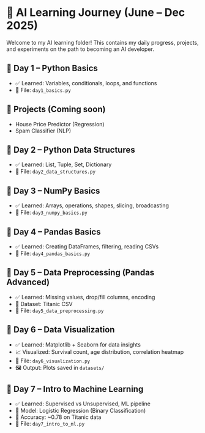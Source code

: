 # 🧠 AI Learning Journey (June – Dec 2025)

Welcome to my AI learning folder! This contains my daily progress, projects, and experiments on the path to becoming an AI developer.

## 📅 Day 1 – Python Basics

- ✅ Learned: Variables, conditionals, loops, and functions
- 📝 File: `day1_basics.py`

## 📁 Projects (Coming soon)

- House Price Predictor (Regression)
- Spam Classifier (NLP)

## 📅 Day 2 – Python Data Structures

- ✅ Learned: List, Tuple, Set, Dictionary
- 📝 File: `day2_data_structures.py`

## 📅 Day 3 – NumPy Basics

- ✅ Learned: Arrays, operations, shapes, slicing, broadcasting
- 📝 File: `day3_numpy_basics.py`

## 📅 Day 4 – Pandas Basics

- ✅ Learned: Creating DataFrames, filtering, reading CSVs
- 📝 File: `day4_pandas_basics.py`

## 📅 Day 5 – Data Preprocessing (Pandas Advanced)

- ✅ Learned: Missing values, drop/fill columns, encoding
- 🧾 Dataset: Titanic CSV
- 📝 File: `day5_data_preprocessing.py`

## 📅 Day 6 – Data Visualization

- ✅ Learned: Matplotlib + Seaborn for data insights
- 📈 Visualized: Survival count, age distribution, correlation heatmap
- 📝 File: `day6_visualization.py`
- 🖼️ Output: Plots saved in `datasets/`

## 📅 Day 7 – Intro to Machine Learning

- ✅ Learned: Supervised vs Unsupervised, ML pipeline
- 🧪 Model: Logistic Regression (Binary Classification)
- 🎯 Accuracy: ~0.78 on Titanic data
- 📝 File: `day7_intro_to_ml.py`
